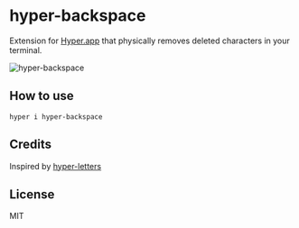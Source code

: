 
# hyper-backspace

Extension for [Hyper.app](https://hyper.is) that physically removes deleted characters in your terminal.

![hyper-backspace](https://user-images.githubusercontent.com/184220/55085247-a5ebd480-50a6-11e9-8590-5064eb58debf.gif)

## How to use

`hyper i hyper-backspace`

## Credits

Inspired by [hyper-letters](https://github.com/KeeTraxx/hyper-letters)

## License

MIT
